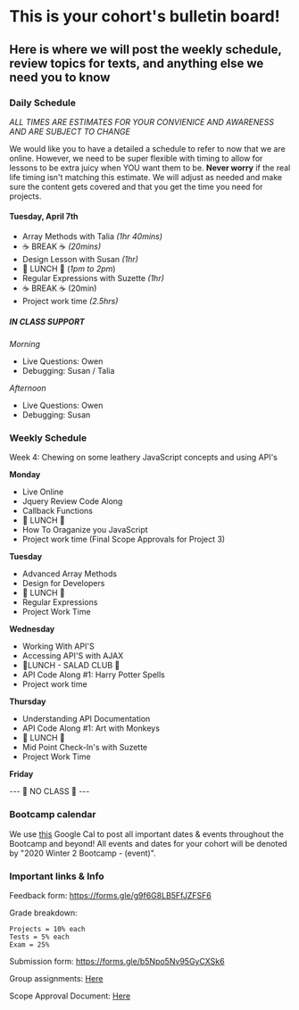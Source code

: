 # This is your cohort's bulletin board!

## Here is where we will post the weekly schedule, review topics for texts, and anything else we need you to know


### Daily Schedule

_ALL TIMES ARE ESTIMATES FOR YOUR CONVIENICE AND AWARENESS AND ARE SUBJECT TO CHANGE_

We would like you to have a detailed a schedule to refer to now that we are online. However, we need to be super flexible with timing to allow for lessons to be extra juicy when YOU want them to be. **Never worry** if the real life timing isn't matching this estimate. We will adjust as needed and make sure the content gets covered and that you get the time you need for projects. 

#### Tuesday, April 7th
- Array Methods with Talia _(1hr 40mins)_
- ☕️ BREAK ☕️  _(20mins)_
- Design Lesson with Susan _(1hr)_
- 🍴 LUNCH 🍴 (_1pm to 2pm_)
- Regular Expressions with Suzette _(1hr)_
- ☕️ BREAK ☕️ (20min)
- Project work time  _(2.5hrs)_


##### IN CLASS SUPPORT
_Morning_
- Live Questions: Owen 
- Debugging: Susan / Talia    

_Afternoon_
- Live Questions: Owen 
- Debugging: Susan  

### Weekly Schedule

Week 4: Chewing on some leathery JavaScript concepts and using API's

**Monday**
-   Live Online 
-   Jquery Review Code Along
-   Callback Functions
-   🍴 LUNCH 🍴
-   How To Oraganize you JavaScript
-   Project work time (Final Scope Approvals for Project 3)


**Tuesday**

-   Advanced Array Methods
-   Design for Developers
-   🍴 LUNCH 🍴
-   Regular Expressions
-   Project Work Time

**Wednesday**

-   Working With API'S
-   Accessing API'S with AJAX 
-   🥗LUNCH - SALAD CLUB 🥗
-   API Code Along #1: Harry Potter Spells
-   Project work time

**Thursday**

-   Understanding API Documentation
-   API Code Along #1: Art with Monkeys
-   🍴 LUNCH 🍴
-   Mid Point Check-In's with Suzette
-   Project Work Time

**Friday**

--- 🥺 NO CLASS 🥺 ---


### Bootcamp calendar

We use [this](https://calendar.google.com/calendar/embed?src=hackeryou.com_ckj6930nr6kraakaisos09cccs%40group.calendar.google.com&ctz=America%2FToronto) Google Cal to post all important dates & events throughout the Bootcamp and beyond! All events and dates for your cohort will be denoted by "2020 Winter 2 Bootcamp - (event)".

### Important links & Info

Feedback form: https://forms.gle/g9f6G8LB5FfJZFSF6

Grade breakdown:

```
Projects = 10% each
Tests = 5% each
Exam = 25%
```

Submission form: https://forms.gle/b5Npo5Nv95GyCXSk6

Group assignments: [Here](https://docs.google.com/spreadsheets/d/1BJcOU0NTPuH9FJcuvqABjMNM2h8X24lpx_fPKzrO0m4/edit?usp=sharing)

Scope Approval Document: [Here](https://forms.gle/bFrTDVQpcpVUWqDw9)
